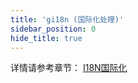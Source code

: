 ```yaml
---
title: 'gi18n (国际化处理)'
sidebar_position: 0
hide_title: true
---
```


详情请参考章节： [I18N国际化](../../1-核心组件-重点/13-I18N国际化/13-I18N国际化.md)

